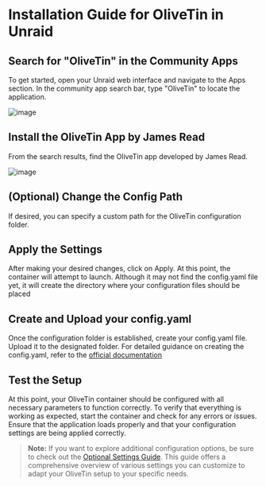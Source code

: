 # Installation Guide for OliveTin in Unraid
## Search for "OliveTin" in the Community Apps
To get started, open your Unraid web interface and navigate to the Apps section. In the community app search bar, type "OliveTin" to locate the application.

![image](https://github.com/user-attachments/assets/3da139e8-e2c7-42d1-b2ba-b497f4c045c1)

## Install the OliveTin App by James Read
From the search results, find the OliveTin app developed by James Read.

![image](https://github.com/user-attachments/assets/73fdaba6-64dd-4d4a-b5f5-4d4cb9f3c603)

## (Optional) Change the Config Path
If desired, you can specify a custom path for the OliveTin configuration folder.

## Apply the Settings
After making your desired changes, click on Apply. At this point, the container will attempt to launch. Although it may not find the config.yaml file yet, it will create the directory where your configuration files should be placed

## Create and Upload your config.yaml
Once the configuration folder is established, create your config.yaml file. Upload it to the designated folder. For detailed guidance on creating the config.yaml, refer to the [official documentation](https://docs.olivetin.app/index.html) 

## Test the Setup
At this point, your OliveTin container should be configured with all necessary parameters to function correctly. To verify that everything is working as expected, start the container and check for any errors or issues. Ensure that the application loads properly and that your configuration settings are being applied correctly.

> **Note:** If you want to explore additional configuration options, be sure to check out the [Optional Settings Guide](https://github.com/Josh-su/My-OliveTin-Configs/blob/main/Setup/Unraid-Optional-Settings.md#table-of-contents). This guide offers a comprehensive overview of various settings you can customize to adapt your OliveTin setup to your specific needs.
